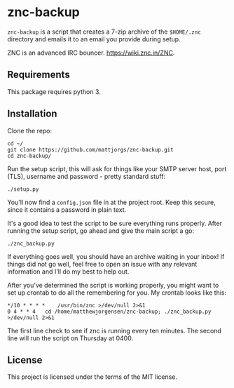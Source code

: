 # znc-backup

`znc-backup` is a script that creates a 7-zip archive of the `$HOME/.znc`
directory and emails it to an email you provide during setup.

ZNC is an advanced IRC bouncer. https://wiki.znc.in/ZNC.

## Requirements

This package requires python 3. 

## Installation

Clone the repo:
    
    cd ~/
    git clone https://github.com/mattjorgs/znc-backup.git
    cd znc-backup/

Run the setup script, this will ask for things like your SMTP server host, port
(TLS), username and password - pretty standard stuff:

    ./setup.py

You'll now find a `config.json` file in at the project root. Keep this secure,
since it contains a password in plain text.

It's a good idea to test the script to be sure everything runs properly. After
running the setup script, go ahead and give the main script a go:

    ./znc_backup.py

If everything goes well, you should have an archive waiting in your inbox! If
things did not go well, feel free to open an issue with any relevant information
and I'll do my best to help out.

After you've determined the script is working properly, you might want to set
up crontab to do all the remembering for you. My crontab looks like this:

    */10 * * * *    /usr/bin/znc >/dev/null 2>&1
    0 4 * * 4   cd /home/matthewjorgensen/znc-backup; ./znc_backup.py >/dev/null 2>&1

The first line check to see if znc is running every ten minutes. The second line will run the script on Thursday at 0400.

## License

This project is licensed under the terms of the MIT license.
